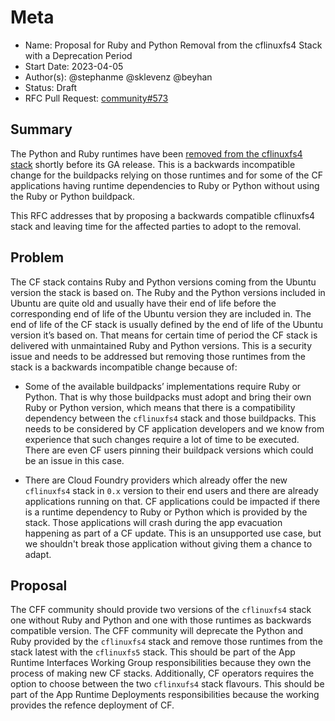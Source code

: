 # Meta
[meta]: #meta
- Name: Proposal for Ruby and Python Removal from the cflinuxfs4 Stack with a Deprecation Period
- Start Date: 2023-04-05
- Author(s): @stephanme @sklevenz @beyhan
- Status: Draft
- RFC Pull Request: [community#573](https://github.com/cloudfoundry/community/pull/573)


## Summary

The Python and Ruby runtimes have been [removed from the cflinuxfs4 stack](https://github.com/cloudfoundry/cflinuxfs4/releases/tag/1.0.0) shortly before its GA release. This is a backwards incompatible change for the buildpacks relying on those runtimes and for some of the CF applications having runtime dependencies to Ruby or Python without using the Ruby or Python buildpack.

This RFC addresses that by proposing a backwards compatible cflinuxfs4 stack and leaving time for the affected parties to adopt to the removal.

## Problem

The CF stack contains Ruby and Python versions coming from the Ubuntu version the stack is based on. The Ruby and the Python versions included in Ubuntu are quite old and usually have their end of life before the corresponding end of life of the Ubuntu version they are included in. The end of life of the CF stack is usually defined by the end of life of the Ubuntu version it’s based on. That means for certain time of period the CF stack is delivered with unmaintained Ruby and Python versions. This is a security issue and needs to be addressed but removing those runtimes from the stack is a backwards incompatible change because of:

* Some of the available buildpacks’ implementations require Ruby or Python. That is why those buildpacks must adopt and bring their own Ruby or Python version, which means that there is a compatibility dependency between the `cflinuxfs4` stack and those buildpacks. This needs to be considered by CF application developers and we know from experience that such changes require a lot of time to be executed. There are even CF users pinning their buildpack versions which could be an issue in this case.

* There are Cloud Foundry providers which already offer the new `cflinuxfs4` stack in `0.x` version to their end users and there are already applications running on that. CF applications could be impacted if there is a runtime dependency to Ruby or Python which is provided by the stack. Those applications will crash during the app evacuation happening as part of a CF update. This is an unsupported use case, but we shouldn't break those application without giving them a chance to adapt.

## Proposal

The CFF community should provide two versions of the `cflinuxfs4` stack one without Ruby and Python and one with those runtimes as backwards compatible version. The CFF community will deprecate the Python and Ruby provided by the `cflinuxfs4` stack and remove those runtimes from the stack latest with the `cflinuxfs5` stack. This should be part of the App Runtime Interfaces Working Group responsibilities because they own the process of making new CF stacks. Additionally, CF operators requires the option to choose between the two `cflinxufs4` stack flavours. This should be part of the App Runtime Deployments responsibilities because the working provides the refence deployment of CF.

